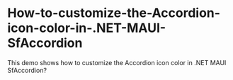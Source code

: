 # How-to-customize-the-Accordion-icon-color-in-.NET-MAUI-SfAccordion
This demo shows how to customize the Accordion icon color in .NET MAUI SfAccordion?

